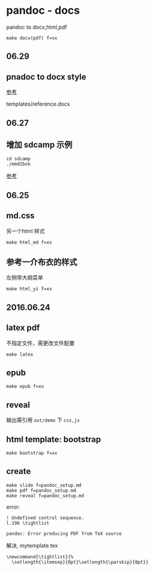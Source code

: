 pandoc - docs
===

pandoc to docx,html,pdf

```
make docx(pdf) f=xx
```

06.29
---

## pnadoc to docx style

[参考](https://github.com/jgm/pandoc-templates/issues/20)

templates/reference.docx

06.27
--

## 增加 sdcamp 示例

```
cd sdcamp
./mmd2bok
```

[参考](https://github.com/larrycai/kaiyuanbook/wiki)

06.25
---

## md.css

另一个html 样式

```
make html_md f=xx
```

## 参考一介布衣的样式

左侧带大纲菜单

```
make html_yi f=xx
```

2016.06.24
---

## latex pdf

不指定文件，需更改文件配置

```
make latex
```

## epub

`make epub f=xx`

## reveal

输出需引用 `out/demo` 下 `css,js`

## html template: bootstrap

`make bootstrap f=xx`

create
---

```
make slide f=pandoc_setup.md 
make pdf f=pandoc_setup.md 
make reveal f=pandoc_setup.md
```

error:
```
! Undefined control sequence.
l.196 \tightlist

pandoc: Error producing PDF from TeX source
```

解决, mytemplate.tex
```
\newcommand{\tightlist}{%
  \setlength{\itemsep}{0pt}\setlength{\parskip}{0pt}}
```
